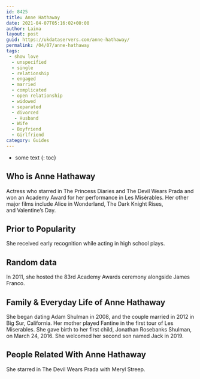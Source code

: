 ```yaml
---
id: 8425
title: Anne Hathaway
date: 2021-04-07T05:16:02+00:00
author: Laima
layout: post
guid: https://ukdataservers.com/anne-hathaway/
permalink: /04/07/anne-hathaway
tags:
 - show love
  - unspecified
  - single
  - relationship
  - engaged
  - married
  - complicated
  - open relationship
  - widowed
  - separated
  - divorced
   - Husband
  - Wife
  - Boyfriend
  - Girlfriend
category: Guides
---
```


* some text
{: toc}


## Who is Anne Hathaway
                  
                  
                  
Actress who starred in The Princess Diaries and The Devil Wears Prada and won an Academy Award for her performance in Les Misérables. Her other major films include Alice in Wonderland, The Dark Knight Rises, and Valentine&#8217;s Day. 
                  
              
            
              
            
                
                
                
## Prior to Popularity
                  
                  
                  
She received early recognition while acting in high school plays. 
                  
              
            
              
            
                
                
                
## Random data
                  
                  
                  
In 2011, she hosted the 83rd Academy Awards ceremony alongside James Franco. 
                  
              
            
              
            
                
                
                
## Family & Everyday Life of Anne Hathaway
                  
                  
                  
She began dating Adam Shulman in 2008, and the couple married in 2012 in Big Sur, California. Her mother played Fantine in the first tour of Les Miserables. She gave birth to her first child, Jonathan Rosebanks Shulman, on March 24, 2016. She welcomed her second son named Jack in 2019. 
                  
              
            
              
            
                
                
                
## People Related With Anne Hathaway
                  
                  
                  
She starred in The Devil Wears Prada with Meryl Streep.
                  
              
            
              
            
                
              
            
              
              
            
            
              
            
          
          
          